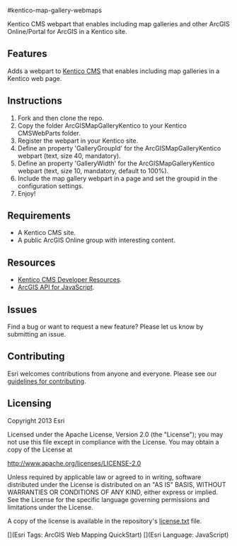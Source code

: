 #kentico-map-gallery-webmaps

Kentico CMS webpart that enables including map galleries and other ArcGIS Online/Portal for ArcGIS in a Kentico site.

## Features

Adds a webpart to [Kentico CMS](http://www.kentico.com/) that enables including map galleries in a Kentico web page.


## Instructions

1. Fork and then clone the repo. 
2. Copy the folder ArcGISMapGalleryKentico to your Kentico CMSWebParts folder.
3. Register the webpart in your Kentico site.
4. Define an property 'GalleryGroupId' for the ArcGISMapGalleryKentico webpart (text, size 40, mandatory).
5. Define an property 'GalleryWidth' for the ArcGISMapGalleryKentico webpart (text, size 10, mandatory, default to 100%).
6. Include the map gallery webpart in a page and set the groupid in the configuration settings.
5. Enjoy!

## Requirements

* A Kentico CMS site.
* A public ArcGIS Online group with interesting content.

## Resources
* [Kentico CMS Developer Resources](http://devnet.kentico.com/Documentation.aspx).
* [ArcGIS API for JavaScript](https://developers.arcgis.com/en/javascript/).


## Issues

Find a bug or want to request a new feature?  Please let us know by submitting an issue.

## Contributing

Esri welcomes contributions from anyone and everyone. Please see our [guidelines for contributing](https://github.com/esri/contributing).

## Licensing
Copyright 2013 Esri

Licensed under the Apache License, Version 2.0 (the "License");
you may not use this file except in compliance with the License.
You may obtain a copy of the License at

   http://www.apache.org/licenses/LICENSE-2.0

Unless required by applicable law or agreed to in writing, software
distributed under the License is distributed on an "AS IS" BASIS,
WITHOUT WARRANTIES OR CONDITIONS OF ANY KIND, either express or implied.
See the License for the specific language governing permissions and
limitations under the License.

A copy of the license is available in the repository's [license.txt]( https://raw.github.com/mhogeweg/kentico-map-gallery-webmaps/master/LICENSE.txt) file.

[](Esri Tags: ArcGIS Web Mapping QuickStart)
[](Esri Language: JavaScript)
